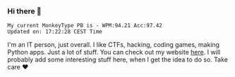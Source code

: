 ### Hi there 👋
<!-- PB START -->
```
My current MonkeyType PB is - WPM:94.21 Acc:97.42
Updated on: 17:22:28 CEST Time
```
<!-- PB END -->
I'm an IT person, just overall. I like CTFs, hacking, coding games, making Python apps. Just a lot of stuff.
You can check out my website [here](https://skill3472.github.io/).
I will probably add some interesting stuff here, when I get the idea to do so. Take care ❤️
